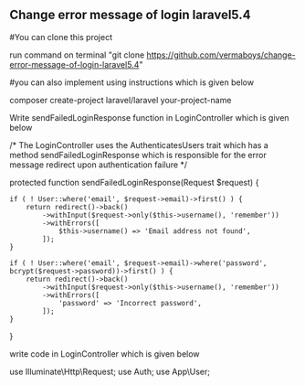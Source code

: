 ## Change error message of login laravel5.4

#You can clone this project

run command on terminal "git clone https://github.com/vermaboys/change-error-message-of-login-laravel5.4"

#you can also implement using instructions which is given below

composer create-project laravel/laravel your-project-name

Write sendFailedLoginResponse function in LoginController which is given below

/*
The LoginController uses the AuthenticatesUsers trait which has a method sendFailedLoginResponse which is responsible for the error message redirect upon authentication failure
*/

protected function sendFailedLoginResponse(Request $request)
{

    if ( ! User::where('email', $request->email)->first() ) {
        return redirect()->back()
            ->withInput($request->only($this->username(), 'remember'))
            ->withErrors([
                $this->username() => 'Email address not found',
            ]);
    }

    if ( ! User::where('email', $request->email)->where('password', bcrypt($request->password))->first() ) {
        return redirect()->back()
            ->withInput($request->only($this->username(), 'remember'))
            ->withErrors([
                'password' => 'Incorrect password',
            ]);
    }

}

write code in LoginController which is given below

use Illuminate\Http\Request;
use Auth; 
use App\User;